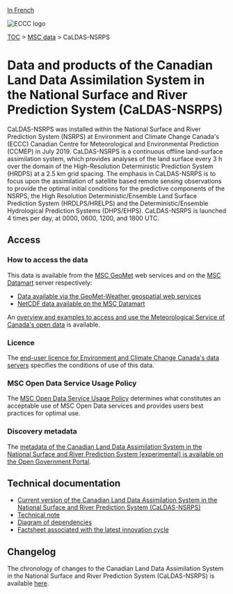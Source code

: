[In French](readme_caldas-nsrps_fr.md)

![ECCC logo](../../img_eccc-logo.png)

[TOC](../../readme_en.md) > [MSC data](../readme_en.md) > CaLDAS-NSRPS

# Data and products of the Canadian Land Data Assimilation System in the National Surface and River Prediction System (CaLDAS-NSRPS) 

CaLDAS-NSRPS was installed within the National Surface and River Prediction System (NSRPS) at Environment and Climate Change Canada's (ECCC) Canadian Centre for Meteorological and Environmental Prediction (CCMEP) in July 2019. CaLDAS-NSRPS is a continuous offline land-surface assimilation system, which provides analyses of the land surface every 3 h over the domain of the High-Resolution Deterministic Prediction System (HRDPS) at a 2.5 km grid spacing. The emphasis in CaLDAS-NSRPS is to focus upon the assimilation of satellite based remote sensing observations to provide the optimal initial conditions for the predictive components of the NSRPS, the High Resolution Deterministic/Ensemble Land Surface Prediction System (HRDLPS/HRELPS) and the Deterministic/Ensemble Hydrological Prediction Systems (DHPS/EHPS). CaLDAS-NSRPS is launched 4 times per day, at 0000, 0600, 1200, and 1800 UTC.

## Access

### How to access the data 

This data is available from the [MSC GeoMet](https://eccc-msc.github.io/open-data/msc-geomet/readme_en/) web services and on the [MSC Datamart](../../msc-datamart/readme_en.md) server respectively:

* [Data available via the GeoMet-Weather geospatial web services](https://eccc-msc.github.io/open-data/msc-geomet/readme_en/)
* [NetCDF data available on the MSC Datamart](readme_caldas-nsrps-datamart_en.md) 

An [overview and examples to access and use the Meteorological Service of Canada's open data](../../usage/readme_en.md) is available.

### Licence

The [end-user licence for Environment and Climate Change Canada's data servers](../../licence/readme_en.md) specifies the conditions of use of this data.

### MSC Open Data Service Usage Policy

The [MSC Open Data Service Usage Policy](../../usage-policy/readme_en.md) determines what constitutes an acceptable use of MSC Open Data services and provides users best practices for optimal use.

### Discovery metadata

The [metadata of the Canadian Land Data Assimilation System in the National Surface and River Prediction System [experimental] is available on the Open Government Portal](https://open.canada.ca/data/en/dataset/3959c86b-b555-4ad8-9fcc-8fecfb79918c).

## Technical documentation

* [Current version of the Canadian Land Data Assimilation System in the National Surface and River Prediction System (CaLDAS-NSRPS)](https://collaboration.cmc.ec.gc.ca/cmc/cmoi/product_guide/docs/fact_sheets/factsheet_caldas-nsrps-310_e.pdf)
* [Technical note](https://collaboration.cmc.ec.gc.ca/cmc/CMOI/product_guide/docs/tech_notes/technote_caldas-nsrps_e.pdf)
* [Diagram of dependencies](https://collaboration.cmc.ec.gc.ca/cmc/cmos/public_doc/msc-data/nwep-dependency-diagrams/system_NSRPS-CaLDAS_en.svg)
* [Factsheet associated with the latest innovation cycle](https://collaboration.cmc.ec.gc.ca/cmc/cmoi/product_guide/docs/fact_sheets/factsheet_caldas-nsrps_f.pdf)

## Changelog 

The chronology of changes to the Canadian Land Data Assimilation System in the National Surface and River Prediction System (CaLDAS-NSRPS) is available [here](changelog_caldas-nsrps_en.md).

